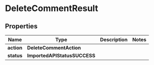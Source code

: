 

# DeleteCommentResult


## Properties

| Name | Type | Description | Notes |
|------------ | ------------- | ------------- | -------------|
|**action** | **DeleteCommentAction** |  |  |
|**status** | **ImportedAPIStatusSUCCESS** |  |  |



